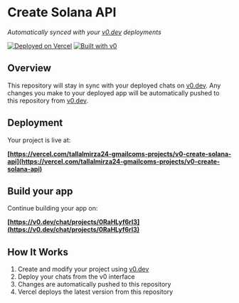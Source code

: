 # Create Solana API

*Automatically synced with your [v0.dev](https://v0.dev) deployments*

[![Deployed on Vercel](https://img.shields.io/badge/Deployed%20on-Vercel-black?style=for-the-badge&logo=vercel)](https://vercel.com/tallalmirza24-gmailcoms-projects/v0-create-solana-api)
[![Built with v0](https://img.shields.io/badge/Built%20with-v0.dev-black?style=for-the-badge)](https://v0.dev/chat/projects/0RaHLyf6rl3)

## Overview

This repository will stay in sync with your deployed chats on [v0.dev](https://v0.dev).
Any changes you make to your deployed app will be automatically pushed to this repository from [v0.dev](https://v0.dev).

## Deployment

Your project is live at:

**[https://vercel.com/tallalmirza24-gmailcoms-projects/v0-create-solana-api](https://vercel.com/tallalmirza24-gmailcoms-projects/v0-create-solana-api)**

## Build your app

Continue building your app on:

**[https://v0.dev/chat/projects/0RaHLyf6rl3](https://v0.dev/chat/projects/0RaHLyf6rl3)**

## How It Works

1. Create and modify your project using [v0.dev](https://v0.dev)
2. Deploy your chats from the v0 interface
3. Changes are automatically pushed to this repository
4. Vercel deploys the latest version from this repository